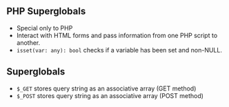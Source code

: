 ## PHP Superglobals
- Special only to PHP
- Interact with HTML forms and pass information from
one PHP script to another.
- `isset(var: any): bool` checks if a variable has been
set and non-NULL.
## Superglobals
- `$_GET` stores query string as an associative array (GET method)
- `$_POST` stores query string as an associative array (POST method)
